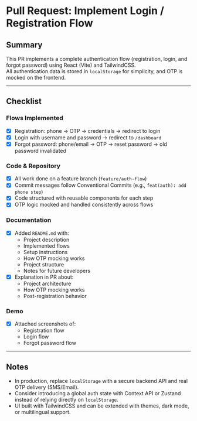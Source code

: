 # Pull Request: Implement Login / Registration Flow

## Summary
This PR implements a complete authentication flow (registration, login, and forgot password) using React (Vite) and TailwindCSS.  
All authentication data is stored in `localStorage` for simplicity, and OTP is mocked on the frontend.

---

## Checklist

### Flows Implemented
- [x] Registration: phone → OTP → credentials → redirect to login
- [x] Login with username and password → redirect to `/dashboard`
- [x] Forgot password: phone/email → OTP → reset password → old password invalidated

### Code & Repository
- [x] All work done on a feature branch (`feature/auth-flow`)
- [x] Commit messages follow Conventional Commits (e.g., `feat(auth): add phone step`)
- [x] Code structured with reusable components for each step
- [x] OTP logic mocked and handled consistently across flows

### Documentation
- [x] Added `README.md` with:
  - Project description  
  - Implemented flows  
  - Setup instructions  
  - How OTP mocking works  
  - Project structure  
  - Notes for future developers  
- [x] Explanation in PR about:
  - Project architecture  
  - How OTP mocking works  
  - Post-registration behavior  

### Demo
- [x] Attached screenshots of:
  - Registration flow  
  - Login flow  
  - Forgot password flow  

---

## Notes
- In production, replace `localStorage` with a secure backend API and real OTP delivery (SMS/Email).  
- Consider introducing a global auth state with Context API or Zustand instead of relying directly on `localStorage`.  
- UI built with TailwindCSS and can be extended with themes, dark mode, or multilingual support.
